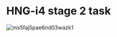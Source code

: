 # HNG-i4 stage 2 task
![ms5faj5pae6nd03wazk1](https://user-images.githubusercontent.com/67695965/130171727-88d7bab6-dd36-4e0b-ad89-ba84639cdc34.png)
